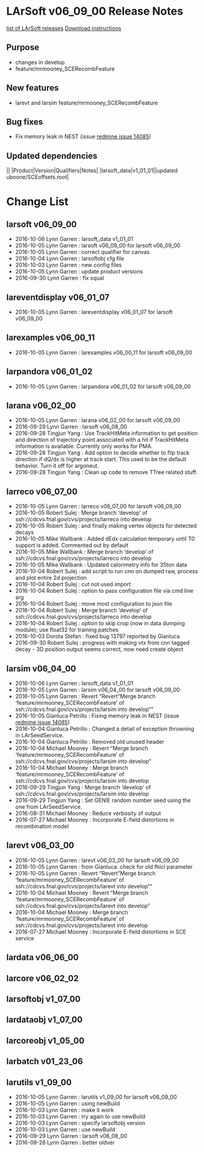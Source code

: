 LArSoft v06_09_00 Release Notes
======================================================================

[list of LArSoft releases](LArSoft_release_list)
[Download instructions](http://scisoft.fnal.gov/scisoft/bundles/larsoft/v06_09_00/larsoft-v06_09_00.html)

Purpose
--------------------

-   changes in develop
-   feature/mrmooney_SCERecombFeature

New features
------------------------------

-   larevt and larsim feature/mrmooney_SCERecombFeature

Bug fixes
------------------------

-   Fix memory leak in NEST (issue [redmine issue 14085](https://cdcvs.fnal.gov/redmine/issues/14085))

Updated dependencies
----------------------------------------------

||
|Product|Version|Qualifiers|Notes|
|larsoft_data|v1_01_01||updated uboone/SCEoffsets.root|

Change List
============================

larsoft v06_09_00
------------------------------------------

-   2016-10-06 Lynn Garren : larsoft_data v1_01_01
-   2016-10-05 Lynn Garren : larsoft v06_09_00 for larsoft v06_09_00
-   2016-10-05 Lynn Garren : correct qualifier for canvas
-   2016-10-04 Lynn Garren : larsoftobj cfg file
-   2016-10-03 Lynn Garren : new config files
-   2016-10-05 Lynn Garren : update product versions
-   2016-09-30 Lynn Garren : fix squal

lareventdisplay v06_01_07
----------------------------------------------------------

-   2016-10-05 Lynn Garren : lareventdisplay v06_01_07 for larsoft v06_09_00

larexamples v06_00_11
--------------------------------------------------

-   2016-10-05 Lynn Garren : larexamples v06_00_11 for larsoft v06_09_00

larpandora v06_01_02
------------------------------------------------

-   2016-10-05 Lynn Garren : larpandora v06_01_02 for larsoft v06_09_00

larana v06_02_00
----------------------------------------

-   2016-10-05 Lynn Garren : larana v06_02_00 for larsoft v06_09_00
-   2016-09-29 Lynn Garren : larsoft v06_08_00
-   2016-09-28 Tingjun Yang : Use TrackHitMeta information to get position and direction of trajectory point associated with a hit if TrackHitMeta information is available. Currently only works for PMA.
-   2016-09-28 Tingjun Yang : Add option to decide whether to flip track direction if dQ/dx is higher at track start. This used to be the default behavior. Turn it off for argoneut.
-   2016-09-28 Tingjun Yang : Clean up code to remove TTree related stuff.

larreco v06_07_00
------------------------------------------

-   2016-10-05 Lynn Garren : larreco v06_07_00 for larsoft v06_09_00
-   2016-10-05 Robert Sulej : Merge branch ‘develop’ of ssh://cdcvs.fnal.gov/cvs/projects/larreco into develop
-   2016-10-05 Robert Sulej : and finally making vertex objects for detected decays
-   2016-10-05 Mike Wallbank : Added dEdx calculation temporary until T0 support is added. Commented out by default
-   2016-10-05 Mike Wallbank : Merge branch ‘develop’ of ssh://cdcvs.fnal.gov/cvs/projects/larreco into develop
-   2016-10-05 Mike Wallbank : Updated calorimetry info for 35ton data
-   2016-10-04 Robert Sulej : add script to run cnn on dumped raw, process and plot entire 2d projection
-   2016-10-04 Robert Sulej : cut not used import
-   2016-10-04 Robert Sulej : option to pass configuration file via cmd line arg
-   2016-10-04 Robert Sulej : move most configuration to json file
-   2016-10-04 Robert Sulej : Merge branch ‘develop’ of ssh://cdcvs.fnal.gov/cvs/projects/larreco into develop
-   2016-10-04 Robert Sulej : option to skip crop (now in data dumping module); use float32 for training patches
-   2016-10-03 Dorota Stefan : fixed bug 13797 reported by Gianluca
-   2016-09-30 Robert Sulej : progress with making vtx from cnn tagged decay - 3D position output seems correct, now need create object

larsim v06_04_00
----------------------------------------

-   2016-10-06 Lynn Garren : larsoft_data v1_01_01
-   2016-10-05 Lynn Garren : larsim v06_04_00 for larsoft v06_09_00
-   2016-10-05 Lynn Garren : Revert “Revert”Merge branch ‘feature/mrmooney_SCERecombFeature’ of ssh://cdcvs.fnal.gov/cvs/projects/larsim into develop“”
-   2016-10-05 Gianluca Petrillo : Fixing memory leak in NEST (issue [redmine issue 14085](https://cdcvs.fnal.gov/redmine/issues/14085))
-   2016-10-04 Gianluca Petrillo : Changed a detail of exception throwning in LArSeedService.
-   2016-10-04 Gianluca Petrillo : Removed old unused header
-   2016-10-04 Michael Mooney : Revert “Merge branch ‘feature/mrmooney_SCERecombFeature’ of ssh://cdcvs.fnal.gov/cvs/projects/larsim into develop”
-   2016-10-04 Michael Mooney : Merge branch ‘feature/mrmooney_SCERecombFeature’ of ssh://cdcvs.fnal.gov/cvs/projects/larsim into develop
-   2016-09-29 Tingjun Yang : Merge branch ‘develop’ of ssh://cdcvs.fnal.gov/cvs/projects/larsim into develop
-   2016-09-29 Tingjun Yang : Set GENIE random number seed using the one from LArSeedService.
-   2016-08-31 Michael Mooney : Reduce verbosity of output
-   2016-07-27 Michael Mooney : Incorporate E-field distortions in recombination model

larevt v06_03_00
----------------------------------------

-   2016-10-05 Lynn Garren : larevt v06_03_00 for larsoft v06_09_00
-   2016-10-05 Lynn Garren : from Gianluca: check for old fhicl parameter
-   2016-10-05 Lynn Garren : Revert “Revert”Merge branch ‘feature/mrmooney_SCERecombFeature’ of ssh://cdcvs.fnal.gov/cvs/projects/larevt into develop“”
-   2016-10-04 Michael Mooney : Revert “Merge branch ‘feature/mrmooney_SCERecombFeature’ of ssh://cdcvs.fnal.gov/cvs/projects/larevt into develop”
-   2016-10-04 Michael Mooney : Merge branch ‘feature/mrmooney_SCERecombFeature’ of ssh://cdcvs.fnal.gov/cvs/projects/larevt into develop
-   2016-07-27 Michael Mooney : Incorporate E-field distortions in SCE service

lardata v06_06_00
------------------------------------------

larcore v06_02_02
------------------------------------------

larsoftobj v1_07_00
----------------------------------------------

lardataobj v1_07_00
----------------------------------------------

larcoreobj v1_05_00
----------------------------------------------

larbatch v01_23_06
--------------------------------------------

larutils v1_09_00
------------------------------------------

-   2016-10-05 Lynn Garren : larutils v1_09_00 for larsoft v06_09_00
-   2016-10-05 Lynn Garren : using newBuild
-   2016-10-03 Lynn Garren : make it work
-   2016-10-03 Lynn Garren : try again to use newBuild
-   2016-10-03 Lynn Garren : specify larsoftobj version
-   2016-10-03 Lynn Garren : use newBuild
-   2016-09-29 Lynn Garren : larsoft v06_08_00
-   2016-09-28 Lynn Garren : better oldver
